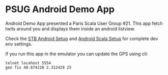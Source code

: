 [STB Android Setup]: https://github.com/jberkel/android-plugin/wiki/getting-started
[Android Scala Setup]: https://github.com/aagahi/spotmint-android/wiki/Android-Scala-Setup-Tutorial


# PSUG Android Demo App

Android Demo App presented a Paris Scala User Group #21. This app fetch twits around you and displays them inside an android listview.

Check the [STB Android Setup] and [Android Scala Setup] for complete dev env settings.

If you run this app in the emulator you can update the GPS using cli:

    telnet locahost 5554
    geo fix 48.874228 2.312429 25